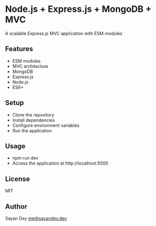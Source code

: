 # Node.js + Express.js + MongoDB + MVC

A scalable Express.js MVC application with ESM modules

## Features

- ESM modules
- MVC architecture
- MongoDB
- Express.js
- Node.js
- ES6+

## Setup

- Clone the repository
- Install dependencies
- Configure environment variables
- Run the application

## Usage

- npm run dev
- Access the application at http://localhost:5000

## License

MIT

## Author

Sayan Dey <me@sayandey.dev>
